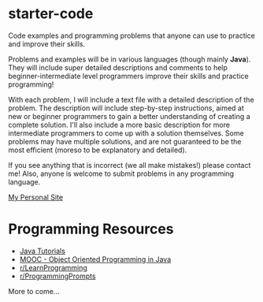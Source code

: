 # starter-code

Code examples and programming problems that anyone can use to practice and improve their skills.

Problems and examples will be in various languages (though mainly **Java**). They will include super detailed descriptions and comments to help beginner-intermediate level programmers improve their skills and practice programming!

With each problem, I will include a text file with a detailed description of the problem. The description will include step-by-step instructions, aimed at new or beginner programmers to gain a better understanding of creating a complete solution. I'll also include a more basic description for more intermediate programmers to come up with a solution themselves. Some problems may have multiple solutions, and are not guaranteed to be the most efficient (moreso to be explanatory and detailed).

If you see anything that is incorrect (we all make mistakes!) please contact me! Also, anyone is welcome to submit problems in any programming language.

[My Personal Site](https://pearlberry.github.io)

# Programming Resources

* [Java Tutorials](http://www.java2s.com)
* [MOOC - Object Oriented Programming in Java](http://mooc.fi/english.html)
* [r/LearnProgramming](https://www.reddit.com/r/learnprogramming/)
* [r/ProgrammingPrompts](https://www.reddit.com/r/ProgrammingPrompts)

More to come...
